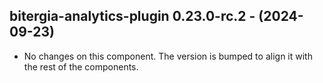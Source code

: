   ## bitergia-analytics-plugin 0.23.0-rc.2 - (2024-09-23)
  
  * No changes on this component. The version is bumped to align it
    with the rest of the components.
